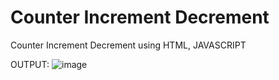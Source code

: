 # Counter Increment Decrement
Counter Increment Decrement using HTML, JAVASCRIPT


OUTPUT:
![image](https://github.com/user-attachments/assets/60ae8c4a-993a-4dd1-a0aa-438657d03fc6)
